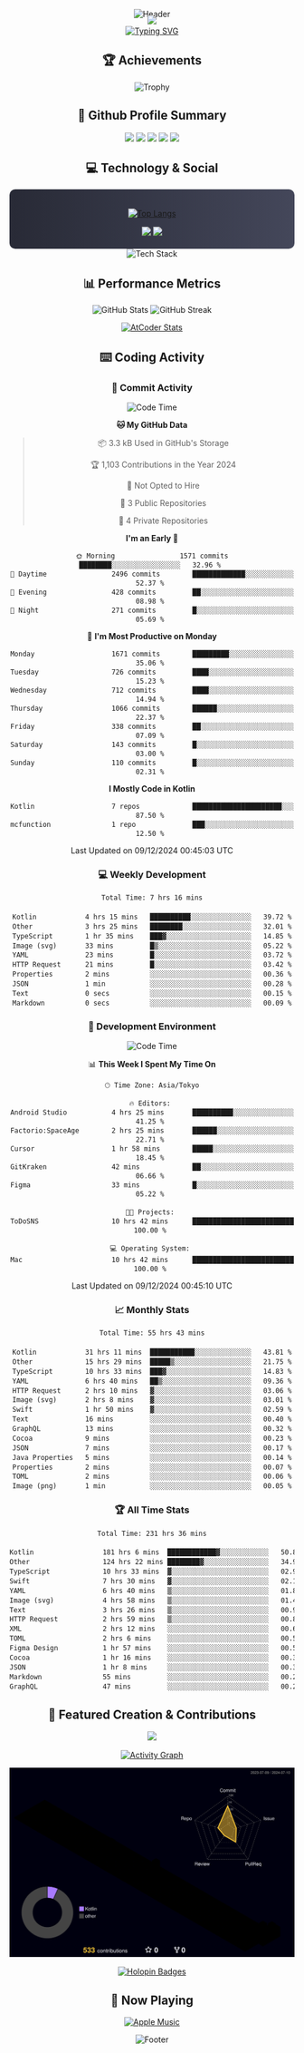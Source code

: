 <div align="center">
  
![Header](https://capsule-render.vercel.app/api?type=waving&color=gradient&customColorList=12&height=300&section=header&text=Welcome%20to%20Batapii's%20Universe&fontSize=50&animation=fadeIn&fontAlignY=40&desc=Android%20Developer%20|%20Kotlin%20LOVE%20)

<div style="margin-top: -20px;">
  <img src="https://readme-typing-svg.herokuapp.com/?lines=Crafting+Android+Experiences;Building+Tomorrow's+Apps+Today;Always+Learning,+Always+Growing&font=Fira%20Code&center=true&width=440&height=45&color=f75c7e&vCenter=true&size=22&pause=1000">
</div>

<a href="https://git.io/typing-svg">
  <img src="https://readme-typing-svg.demolab.com?font=Fira+Code&weight=600&size=28&duration=4000&pause=1000&center=true&vCenter=true&width=800&lines=Hey+there!+I'm+Batapii+%F0%9F%91%8B;Android+Developer+from+Japan+%F0%9F%87%AF%F0%9F%87%B5" alt="Typing SVG" />
</a>

## 🏆 Achievements

![Trophy](https://github-profile-trophy.vercel.app/?username=batapii&theme=onestar&no-frame=true&no-bg=true&column=8&rank=SSS,SS,S,AAA,AA,A,B,C&margin-w=10&margin-h=10)

## 🎯 Github Profile Summary

<div align="center">
  <img src="http://github-profile-summary-cards.vercel.app/api/cards/profile-details?username=batapii&theme=radical" />
  <img src="http://github-profile-summary-cards.vercel.app/api/cards/repos-per-language?username=batapii&theme=radical" />
  <img src="http://github-profile-summary-cards.vercel.app/api/cards/most-commit-language?username=batapii&theme=radical" />
  <img src="http://github-profile-summary-cards.vercel.app/api/cards/stats?username=batapii&theme=radical" />
  <img src="http://github-profile-summary-cards.vercel.app/api/cards/productive-time?username=batapii&theme=radical" />
</div>

## 💻 Technology & Social

<div align="center" style="background: linear-gradient(to right, #282A36, #44475A); padding: 20px; border-radius: 10px;">

[![Top Langs](https://github-readme-stats.vercel.app/api/top-langs/?username=batapii
)](https://github.com/anuraghazra/github-readme-stats)

<div style="margin-top: 15px">
<a href="https://github.com/batapii"><img src="https://img.shields.io/github/followers/batapii?style=for-the-badge&logo=github&label=Follow&color=ff6e96&labelColor=282A36"/></a>
<a href="https://twitter.com/batapii3939"><img src="https://img.shields.io/twitter/follow/batapii?style=for-the-badge&logo=twitter&color=1DA1F2&labelColor=282A36&label= Twitter"/></a>
</div>

</div>

<div align="center">
<img src="https://github-readme-tech-stack.vercel.app/api/cards?title=Tech+Stack&align=center&titleAlign=center&fontSize=20&lineHeight=10&lineCount=4&theme=github_dark&width=800&bg=%230D1117&badge=%23161B22&border=%2321262D&titleColor=%2358A6FF&line1=kotlin%2Ckotlin%2C0095D5%3Bandroid%2Candroid%2C00ff00%3Bjetpackcompose%2Cjetpack%2C4285F4%3B&line2=swift%2Cswift%2CFA7343%3Bfirebase%2Cfirebase%2CFFCA28%3Bgithub%2Cgithub%2C181717%3B&line3=typescript%2Ctypescript%2C3178C6%3Bgraphql%2Cgraphql%2CE10098%3Bsupabase%2Csupabase%2C3FCF8E%3B&line4=gradle%2Cgradle%2C02303A%3Bgitkraken%2Cgitkraken%2C179287%3Bpostman%2Cpostman%2CFF6C37%3B" alt="Tech Stack" />
</div>



## 📊 Performance Metrics

<div align="center">

![GitHub Stats](https://github-readme-stats.vercel.app/api?username=batapii&show_icons=true&theme=radical&hide_border=true&bg_color=0D1117)
![GitHub Streak](https://github-readme-streak-stats.herokuapp.com/?user=batapii&theme=radical&hide_border=true&background=0D1117)

[![AtCoder Stats](https://atcoder-readme-stats.vercel.app/stats/batapii3939?theme=dark&show_history=5&width=495)](https://github.com/iwbc-mzk/atcoder-readme-stats)

</div>

## ⌨️ Coding Activity

### 🌟 Commit Activity
<!--START_SECTION:commit-stats-->
![Code Time](http://img.shields.io/badge/Code%20Time-356%20hrs%209%20mins-blue)

**🐱 My GitHub Data** 

> 📦 3.3 kB Used in GitHub's Storage 
 > 
> 🏆 1,103 Contributions in the Year 2024
 > 
> 🚫 Not Opted to Hire
 > 
> 📜 3 Public Repositories 
 > 
> 🔑 4 Private Repositories 
 > 
**I'm an Early 🐤** 

```text
🌞 Morning                1571 commits        ████████░░░░░░░░░░░░░░░░░   32.96 % 
🌆 Daytime                2496 commits        █████████████░░░░░░░░░░░░   52.37 % 
🌃 Evening                428 commits         ██░░░░░░░░░░░░░░░░░░░░░░░   08.98 % 
🌙 Night                  271 commits         █░░░░░░░░░░░░░░░░░░░░░░░░   05.69 % 
```
📅 **I'm Most Productive on Monday** 

```text
Monday                   1671 commits        █████████░░░░░░░░░░░░░░░░   35.06 % 
Tuesday                  726 commits         ████░░░░░░░░░░░░░░░░░░░░░   15.23 % 
Wednesday                712 commits         ████░░░░░░░░░░░░░░░░░░░░░   14.94 % 
Thursday                 1066 commits        ██████░░░░░░░░░░░░░░░░░░░   22.37 % 
Friday                   338 commits         ██░░░░░░░░░░░░░░░░░░░░░░░   07.09 % 
Saturday                 143 commits         █░░░░░░░░░░░░░░░░░░░░░░░░   03.00 % 
Sunday                   110 commits         █░░░░░░░░░░░░░░░░░░░░░░░░   02.31 % 
```


**I Mostly Code in Kotlin** 

```text
Kotlin                   7 repos             ██████████████████████░░░   87.50 % 
mcfunction               1 repo              ███░░░░░░░░░░░░░░░░░░░░░░   12.50 % 
```




 Last Updated on 09/12/2024 00:45:03 UTC
<!--END_SECTION:commit-stats-->

### 💻 Weekly Development
<!--START_SECTION:wakatime-->

```txt
Total Time: 7 hrs 16 mins

Kotlin            4 hrs 15 mins   ██████████░░░░░░░░░░░░░░░   39.72 %
Other             3 hrs 25 mins   ████████░░░░░░░░░░░░░░░░░   32.01 %
TypeScript        1 hr 35 mins    ███▓░░░░░░░░░░░░░░░░░░░░░   14.85 %
Image (svg)       33 mins         █▒░░░░░░░░░░░░░░░░░░░░░░░   05.22 %
YAML              23 mins         █░░░░░░░░░░░░░░░░░░░░░░░░   03.72 %
HTTP Request      21 mins         █░░░░░░░░░░░░░░░░░░░░░░░░   03.42 %
Properties        2 mins          ░░░░░░░░░░░░░░░░░░░░░░░░░   00.36 %
JSON              1 min           ░░░░░░░░░░░░░░░░░░░░░░░░░   00.28 %
Text              0 secs          ░░░░░░░░░░░░░░░░░░░░░░░░░   00.15 %
Markdown          0 secs          ░░░░░░░░░░░░░░░░░░░░░░░░░   00.09 %
```

<!--END_SECTION:wakatime-->

### 🔨 Development Environment
<!--START_SECTION:dev-stats-->
![Code Time](http://img.shields.io/badge/Code%20Time-356%20hrs%209%20mins-blue)

📊 **This Week I Spent My Time On** 

```text
🕑︎ Time Zone: Asia/Tokyo

🔥 Editors: 
Android Studio           4 hrs 25 mins       ██████████░░░░░░░░░░░░░░░   41.25 % 
Factorio:SpaceAge        2 hrs 25 mins       ██████░░░░░░░░░░░░░░░░░░░   22.71 % 
Cursor                   1 hr 58 mins        █████░░░░░░░░░░░░░░░░░░░░   18.45 % 
GitKraken                42 mins             ██░░░░░░░░░░░░░░░░░░░░░░░   06.66 % 
Figma                    33 mins             █░░░░░░░░░░░░░░░░░░░░░░░░   05.22 % 

🐱‍💻 Projects: 
ToDoSNS                  10 hrs 42 mins      █████████████████████████   100.00 % 

💻 Operating System: 
Mac                      10 hrs 42 mins      █████████████████████████   100.00 % 
```


 Last Updated on 09/12/2024 00:45:10 UTC
<!--END_SECTION:dev-stats-->

### 📈 Monthly Stats
<!--START_SECTION:wakamonth-->

```txt
Total Time: 55 hrs 43 mins

Kotlin            31 hrs 11 mins  ███████████░░░░░░░░░░░░░░   43.81 %
Other             15 hrs 29 mins  █████▒░░░░░░░░░░░░░░░░░░░   21.75 %
TypeScript        10 hrs 33 mins  ███▓░░░░░░░░░░░░░░░░░░░░░   14.83 %
YAML              6 hrs 40 mins   ██▒░░░░░░░░░░░░░░░░░░░░░░   09.36 %
HTTP Request      2 hrs 10 mins   ▓░░░░░░░░░░░░░░░░░░░░░░░░   03.06 %
Image (svg)       2 hrs 8 mins    ▓░░░░░░░░░░░░░░░░░░░░░░░░   03.01 %
Swift             1 hr 50 mins    ▓░░░░░░░░░░░░░░░░░░░░░░░░   02.59 %
Text              16 mins         ░░░░░░░░░░░░░░░░░░░░░░░░░   00.40 %
GraphQL           13 mins         ░░░░░░░░░░░░░░░░░░░░░░░░░   00.32 %
Cocoa             9 mins          ░░░░░░░░░░░░░░░░░░░░░░░░░   00.23 %
JSON              7 mins          ░░░░░░░░░░░░░░░░░░░░░░░░░   00.17 %
Java Properties   5 mins          ░░░░░░░░░░░░░░░░░░░░░░░░░   00.14 %
Properties        2 mins          ░░░░░░░░░░░░░░░░░░░░░░░░░   00.07 %
TOML              2 mins          ░░░░░░░░░░░░░░░░░░░░░░░░░   00.06 %
Image (png)       1 min           ░░░░░░░░░░░░░░░░░░░░░░░░░   00.05 %
```

<!--END_SECTION:wakamonth-->

### 🏆 All Time Stats
<!--START_SECTION:wakaalltime-->

```txt
Total Time: 231 hrs 36 mins

Kotlin                 181 hrs 6 mins  ████████████▓░░░░░░░░░░░░   50.88 %
Other                  124 hrs 22 mins ████████▓░░░░░░░░░░░░░░░░   34.94 %
TypeScript             10 hrs 33 mins  ▓░░░░░░░░░░░░░░░░░░░░░░░░   02.97 %
Swift                  7 hrs 30 mins   ▓░░░░░░░░░░░░░░░░░░░░░░░░   02.11 %
YAML                   6 hrs 40 mins   ▒░░░░░░░░░░░░░░░░░░░░░░░░   01.87 %
Image (svg)            4 hrs 58 mins   ▒░░░░░░░░░░░░░░░░░░░░░░░░   01.40 %
Text                   3 hrs 26 mins   ▒░░░░░░░░░░░░░░░░░░░░░░░░   00.97 %
HTTP Request           2 hrs 59 mins   ▒░░░░░░░░░░░░░░░░░░░░░░░░   00.84 %
XML                    2 hrs 12 mins   ░░░░░░░░░░░░░░░░░░░░░░░░░   00.62 %
TOML                   2 hrs 6 mins    ░░░░░░░░░░░░░░░░░░░░░░░░░   00.59 %
Figma Design           1 hr 57 mins    ░░░░░░░░░░░░░░░░░░░░░░░░░   00.55 %
Cocoa                  1 hr 16 mins    ░░░░░░░░░░░░░░░░░░░░░░░░░   00.36 %
JSON                   1 hr 8 mins     ░░░░░░░░░░░░░░░░░░░░░░░░░   00.32 %
Markdown               55 mins         ░░░░░░░░░░░░░░░░░░░░░░░░░   00.26 %
GraphQL                47 mins         ░░░░░░░░░░░░░░░░░░░░░░░░░   00.22 %
```

<!--END_SECTION:wakaalltime-->


## 🌟 Featured Creation & Contributions

<div align="center">
  <a href="https://github.com/batapii/ToDoSNS">
    <img src="https://github-readme-stats.vercel.app/api/pin/?username=batapii&repo=ToDoSNS&theme=radical&hide_border=true&bg_color=0D1117" />
  </a>

[![Activity Graph](https://github-readme-activity-graph.vercel.app/graph?username=batapii&custom_title=Contribution%20Graph&hide_border=true&theme=radical&bg_color=0D1117)](https://github.com/ashutosh00710/github-readme-activity-graph)

![3D Contrib](./profile-3d-contrib/profile-night-rainbow.svg)

[![Holopin Badges](https://holopin.me/batapii)](https://holopin.io/@batapii)

</div>

## 🎵 Now Playing

<div align="center">
  
[![Apple Music](https://music-profile.rayriffy.com/theme/dark.svg?uid=001005.6598667d2ffd4a10a4f429edd0ba24c4.1156)](https://github.com/rayriffy/apple-music-github-profile)

</div>

![Footer](https://capsule-render.vercel.app/api?type=waving&color=gradient&customColorList=12&height=100&section=footer)

</div>
